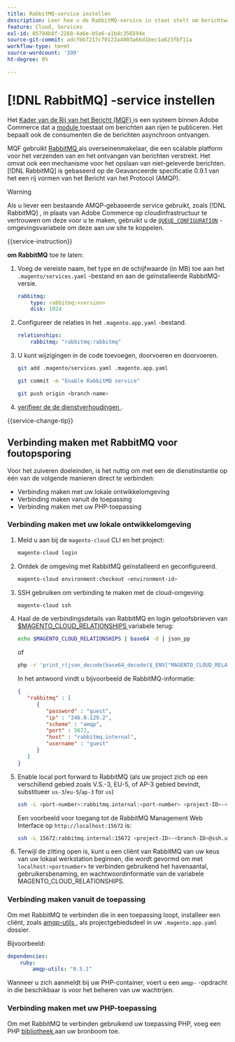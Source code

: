 ```yaml
---
title: RabbitMQ-service instellen
description: Leer hoe u de RabbitMQ-service in staat stelt om berichtwachtrijen voor Adobe Commerce te beheren op cloudinfrastructuur.
feature: Cloud, Services
exl-id: 85794b8f-2260-4a6e-b5a6-a1b4c356594e
source-git-commit: adcfbb7217c70122a4003a66d1bec1a623fbf11a
workflow-type: tm+mt
source-wordcount: '399'
ht-degree: 0%

---
```


# [!DNL RabbitMQ] -service instellen

Het [ Kader van de Rij van het Bericht (MQF) ](https://experienceleague.adobe.com/docs/commerce-operations/configuration-guide/message-queues/message-queue-framework.html) is een systeem binnen Adobe Commerce dat a [ module ](https://glossary.magento.com/module) toestaat om berichten aan rijen te publiceren. Het bepaalt ook de consumenten die de berichten asynchroon ontvangen.

MQF gebruikt [ RabbitMQ ](https://www.rabbitmq.com/) als overseinenmakelaar, die een scalable platform voor het verzenden van en het ontvangen van berichten verstrekt. Het omvat ook een mechanisme voor het opslaan van niet-geleverde berichten. [!DNL RabbitMQ] is gebaseerd op de Geavanceerde specificatie 0.9.1 van het een rij vormen van het Bericht van het Protocol (AMQP).

>[!WARNING]
>
>Als u liever een bestaande AMQP-gebaseerde service gebruikt, zoals [!DNL RabbitMQ] , in plaats van Adobe Commerce op cloudinfrastructuur te vertrouwen om deze voor u te maken, gebruikt u de [`QUEUE_CONFIGURATION`](../environment/variables-deploy.md#queue_configuration) -omgevingsvariabele om deze aan uw site te koppelen.

{{service-instruction}}

**om RabbitMQ** toe te laten:

1. Voeg de vereiste naam, het type en de schijfwaarde (in MB) toe aan het `.magento/services.yaml` -bestand en aan de geïnstalleerde RabbitMQ-versie.

   ```yaml
   rabbitmq:
       type: rabbitmq:<version>
       disk: 1024
   ```

1. Configureer de relaties in het `.magento.app.yaml` -bestand.

   ```yaml
   relationships:
       rabbitmq: "rabbitmq:rabbitmq"
   ```

1. U kunt wijzigingen in de code toevoegen, doorvoeren en doorvoeren.

   ```bash
   git add .magento/services.yaml .magento.app.yaml
   ```

   ```bash
   git commit -m "Enable RabbitMQ service"
   ```

   ```bash
   git push origin <branch-name>
   ```

1. [ verifieer de de dienstverhoudingen ](services-yaml.md#service-relationships).

{{service-change-tip}}

## Verbinding maken met RabbitMQ voor foutopsporing

Voor het zuiveren doeleinden, is het nuttig om met een de dienstinstantie op één van de volgende manieren direct te verbinden:

- Verbinding maken met uw lokale ontwikkelomgeving
- Verbinding maken vanuit de toepassing
- Verbinding maken met uw PHP-toepassing

### Verbinding maken met uw lokale ontwikkelomgeving

1. Meld u aan bij de `magento-cloud` CLI en het project:

   ```bash
   magento-cloud login
   ```

1. Ontdek de omgeving met RabbitMQ geïnstalleerd en geconfigureerd.

   ```bash
   magento-cloud environment:checkout <environment-id>
   ```

1. SSH gebruiken om verbinding te maken met de cloud-omgeving:

   ```bash
   magento-cloud ssh
   ```

1. Haal de de verbindingsdetails van RabbitMQ en login geloofsbrieven van [$MAGENTO_CLOUD_RELATIONSHIPS ](../application/properties.md#relationships) variabele terug:

   ```bash
   echo $MAGENTO_CLOUD_RELATIONSHIPS | base64 -d | json_pp
   ```

   of

   ```bash
   php -r 'print_r(json_decode(base64_decode($_ENV["MAGENTO_CLOUD_RELATIONSHIPS"])));'
   ```

   In het antwoord vindt u bijvoorbeeld de RabbitMQ-informatie:

   ```json
   {
      "rabbitmq" : [
         {
            "password" : "guest",
            "ip" : "246.0.129.2",
            "scheme" : "amqp",
            "port" : 5672,
            "host" : "rabbitmq.internal",
            "username" : "guest"
         }
      ]
   }
   ```

1. Enable local port forward to RabbitMQ (als uw project zich op een verschillend gebied zoals V.S.-3, EU-5, of AP-3 gebied bevindt, substitueer ``us-3``/``eu-5``/``ap-3`` for ``us``)

   ```bash
   ssh -L <port-number>:rabbitmq.internal:<port-number> <project-ID>-<branch-ID>@ssh.us.magentosite.cloud
   ```

   Een voorbeeld voor toegang tot de RabbitMQ Management Web Interface op `http://localhost:15672` is:

   ```bash
   ssh -L 15672:rabbitmq.internal:15672 <project-ID>-<branch-ID>@ssh.us.magentosite.cloud
   ```

1. Terwijl de zitting open is, kunt u een cliënt van RabbitMQ van uw keus van uw lokaal werkstation beginnen, die wordt gevormd om met `localhost:<portnumber>` te verbinden gebruikend het havenaantal, gebruikersbenaming, en wachtwoordinformatie van de variabele MAGENTO_CLOUD_RELATIONSHIPS.

### Verbinding maken vanuit de toepassing

Om met RabbitMQ te verbinden die in een toepassing loopt, installeer een cliënt, zoals [ amqp-utils ](https://github.com/dougbarth/amqp-utils), als projectgebiedsdeel in uw `.magento.app.yaml` dossier.

Bijvoorbeeld:

```yaml
dependencies:
    ruby:
        amqp-utils: "0.5.1"
```

Wanneer u zich aanmeldt bij uw PHP-container, voert u een `amqp-` -opdracht in die beschikbaar is voor het beheren van uw wachtrijen.

### Verbinding maken met uw PHP-toepassing

Om met RabbitMQ te verbinden gebruikend uw toepassing PHP, voeg een PHP [ bibliotheek ](https://glossary.magento.com/library) aan uw bronboom toe.
